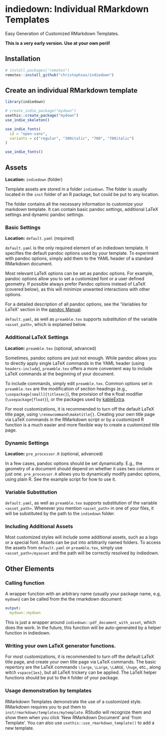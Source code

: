 # indiedown: Individual RMarkdown Templates

Easy Generation of Customized RMarkdown Templates.

**This is a very early version. Use at your own peril!**

## Installation

```r
# install.packages("remotes")
remotes::install_github("christophsax/indiedown")
```

## Create an individual RMarkdown template

```r
library(indiedown)

# create_indie_package("mydown")
usethis::create_package("mydown")
use_indie_skeleton()

use_indie_fonts(
  id = "open-sans",
  variants = c("regular", "300italic", "700", "700italic")
)

use_indie_fonts()

```



## Assets

**Location:** `indiedown` (folder)

Template assets are stored in a folder `indiedown`. The folder is usually located in the `inst` folder of an R package, but could be put to any location.

The folder contains all the necessary information to customize your markdown template. It can contain basic pandoc settings, additional LaTeX settings and dynamic pandoc settings.

### Basic Settings

**Location:** `default.yaml` (required)

`default.yaml` is the only required element of an indiedown template.
It specifies the default pandoc options used by your template.
To experiment with pandoc options, simply add them to the YAML header of a standard RMarkdown document.

Most relevant LaTeX options can be set as pandoc options. For example, pandoc options allow you to set a customized font or a user defined geometry. If possible always prefer Pandoc options instead of LaTeX (covered below), as this will minimize unwanted interactions with other options.

For a detailed description of all pandoc options, see the 'Variables for LaTeX' section in the [pandoc Manual](https://pandoc.org/MANUAL.html#).

`default.yaml`, as well as `preamble.tex` supports substitution of the variable `<asset_path>`, which is explained below.


### Additional LaTeX Settings

**Location:** `preamble.tex` (optional, advanced)

Sometimes, pandoc options are just not enough. While pandoc allows you to directly apply single LaTeX commands in the YAML header (using `headers-include`), `preamble.tex` offers a more convenient way to include LaTeX commands at the beginning of your document.

To include commands, simply edit `preamble.tex`.
Common options set in `preamble.tex` are the modification of section headings (e.g., `\usepackage[small]{titlesec}`), the provision of the `H` float modifier
(`\usepackage{float}`), or the packages used by [kableExtra](https://CRAN.R-project.org/package=kableExtra).

For most customizations, it is recommended to turn off the default LaTeX title page, using
`\renewcommand\maketitle{}`. Creating your own title page via LaTeX commands in the RMarkdown script or by a customized R function is a much easier and more flexible way to create a customized title page.


### Dynamic Settings

**Location:** `pre_processor.R` (optional, advanced)

In a few cases, pandoc options should be set dynamically.
E.g., the geometry of a document should depend on whether it uses two columns or just one.
`pre_processor.R` allows you to dynamically modify pandoc options, using plain R.
See the example script for how to use it.


### Variable Substitution

`default.yaml`, as well as `preamble.tex` supports substitution of the variable `<asset_path>`.
Whenever you mention `<asset_path>` in one of your files, it will be substituted by the path to the `indiedown` folder.


### Including Additional Assets

Most customized styles will include some additional assets, such as a logo or a special font. Assets can be put into arbitrarily named folders. To access the assets from `default.yaml` or `preamble.tex`, simply use `<asset_path>/myasset` and the path will be correctly resolved by indiedown.


## Other Elements

### Calling function

A wrapper function with an arbitrary name (usually your package name, e.g, `mydown`) can be called from the the rmarkdown document:

```yaml
output:
  mydown::mydown
```
This is just a wrapper around `indiedown::pdf_document_with_asset`, which does the work.
In the future, this function will be auto-generated by a helper function in indiedown.


### Writing your own LaTeX generator functions.

For most customizations, it is recommended to turn off the default LaTeX title page, and create your own title page via LaTeX commands. The basic repertory are the LaTeX commands `\large`, `\Large`, `\LARGE`, `\huge`, etc., along witch `vspace{1ex}`, but all LaTeX trickery can be applied. The LaTeX helper functions should be put to the `R` folder of your package.


### Usage demonstration by templates

RMarkdown Templates demonstrate the use of a customized style. RMarkdown requires you to put them to `inst/rmarkdown/templates/mytemplate`.
RStudio will recognize them and show them when you click 'New RMarkdown Document' and 'from Template'.
You can also use `usethis::use_rmarkdown_template()` to add a new template.


